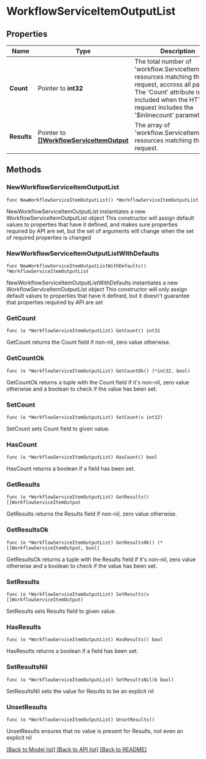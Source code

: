 # WorkflowServiceItemOutputList

## Properties

Name | Type | Description | Notes
------------ | ------------- | ------------- | -------------
**Count** | Pointer to **int32** | The total number of &#39;workflow.ServiceItemOutput&#39; resources matching the request, accross all pages. The &#39;Count&#39; attribute is included when the HTTP GET request includes the &#39;$inlinecount&#39; parameter. | [optional] 
**Results** | Pointer to [**[]WorkflowServiceItemOutput**](WorkflowServiceItemOutput.md) | The array of &#39;workflow.ServiceItemOutput&#39; resources matching the request. | [optional] 

## Methods

### NewWorkflowServiceItemOutputList

`func NewWorkflowServiceItemOutputList() *WorkflowServiceItemOutputList`

NewWorkflowServiceItemOutputList instantiates a new WorkflowServiceItemOutputList object
This constructor will assign default values to properties that have it defined,
and makes sure properties required by API are set, but the set of arguments
will change when the set of required properties is changed

### NewWorkflowServiceItemOutputListWithDefaults

`func NewWorkflowServiceItemOutputListWithDefaults() *WorkflowServiceItemOutputList`

NewWorkflowServiceItemOutputListWithDefaults instantiates a new WorkflowServiceItemOutputList object
This constructor will only assign default values to properties that have it defined,
but it doesn't guarantee that properties required by API are set

### GetCount

`func (o *WorkflowServiceItemOutputList) GetCount() int32`

GetCount returns the Count field if non-nil, zero value otherwise.

### GetCountOk

`func (o *WorkflowServiceItemOutputList) GetCountOk() (*int32, bool)`

GetCountOk returns a tuple with the Count field if it's non-nil, zero value otherwise
and a boolean to check if the value has been set.

### SetCount

`func (o *WorkflowServiceItemOutputList) SetCount(v int32)`

SetCount sets Count field to given value.

### HasCount

`func (o *WorkflowServiceItemOutputList) HasCount() bool`

HasCount returns a boolean if a field has been set.

### GetResults

`func (o *WorkflowServiceItemOutputList) GetResults() []WorkflowServiceItemOutput`

GetResults returns the Results field if non-nil, zero value otherwise.

### GetResultsOk

`func (o *WorkflowServiceItemOutputList) GetResultsOk() (*[]WorkflowServiceItemOutput, bool)`

GetResultsOk returns a tuple with the Results field if it's non-nil, zero value otherwise
and a boolean to check if the value has been set.

### SetResults

`func (o *WorkflowServiceItemOutputList) SetResults(v []WorkflowServiceItemOutput)`

SetResults sets Results field to given value.

### HasResults

`func (o *WorkflowServiceItemOutputList) HasResults() bool`

HasResults returns a boolean if a field has been set.

### SetResultsNil

`func (o *WorkflowServiceItemOutputList) SetResultsNil(b bool)`

 SetResultsNil sets the value for Results to be an explicit nil

### UnsetResults
`func (o *WorkflowServiceItemOutputList) UnsetResults()`

UnsetResults ensures that no value is present for Results, not even an explicit nil

[[Back to Model list]](../README.md#documentation-for-models) [[Back to API list]](../README.md#documentation-for-api-endpoints) [[Back to README]](../README.md)


